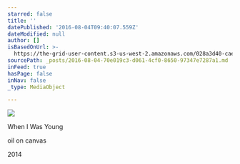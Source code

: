 ```yaml
---
starred: false
title: ''
datePublished: '2016-08-04T09:40:07.559Z'
dateModified: null
author: []
isBasedOnUrl: >-
  https://the-grid-user-content.s3-us-west-2.amazonaws.com/028a3d40-cae1-4054-ac95-29a235f267ea.jpg
sourcePath: _posts/2016-08-04-70e019c3-d061-4cf0-8650-97347e7287a1.md
inFeed: true
hasPage: false
inNav: false
_type: MediaObject

---
```

![](https://the-grid-user-content.s3-us-west-2.amazonaws.com/028a3d40-cae1-4054-ac95-29a235f267ea.jpg)

When I Was Young 

oil on canvas

2014
